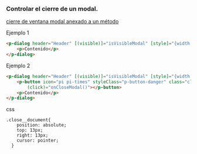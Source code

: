 ### Controlar el cierre de un modal.

[cierre de ventana modal anexado a un método](https://stackoverflow.com/a/43849126)

Ejemplo 1
```html
<p-dialog header="Header" [(visible)]="isVisibleModal" [style]="{width: '50vw'}" (onHide)="onCloseModal()">
    <p>Contenido</p>
</p-dialog>
```

Ejemplo 2
```html
<p-dialog header="Header" [(visible)]="isVisibleModal" [style]="{width: '50vw'}" (onHide)="onCloseModal()">
    <p-button icon="pi pi-times" styleClass="p-button-danger" class="close__document"
        (click)="onCloseModal()"></p-button>
    <p>Contenido</p>
</p-dialog>
```
css
```
.close__document{
    position: absolute;
    top: 13px;
    right: 13px;
    cursor: pointer;
  }
```



